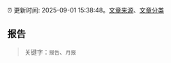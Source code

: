 :alarm_clock: 更新时间: 2025-09-01 15:38:48。[文章来源](/README.md)、[文章分类](/TAGS.md)

## 报告


> 关键字：`报告`、`月报`



